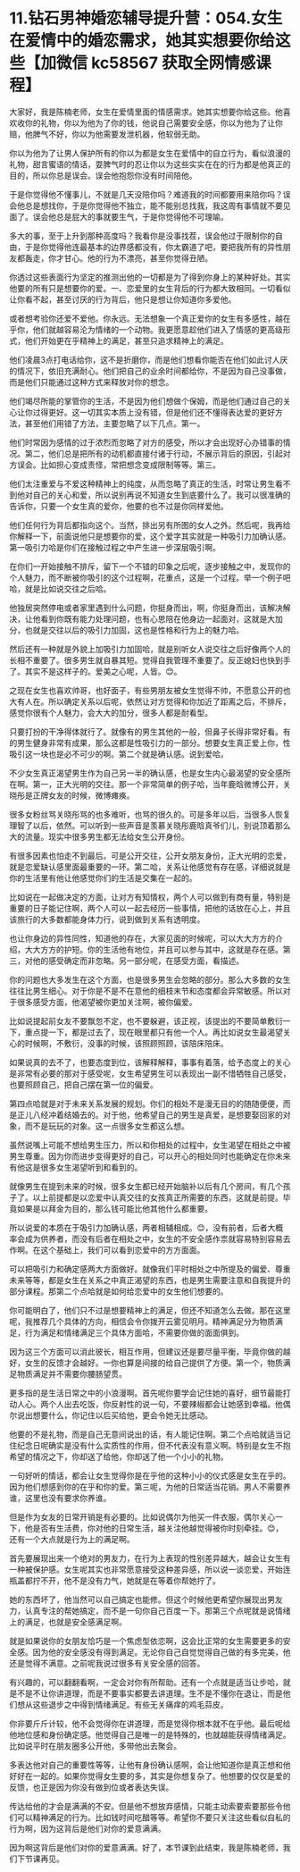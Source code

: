 # 11.钻石男神婚恋辅导提升营：054.女生在爱情中的婚恋需求，她其实想要你给这些【加微信 kc58567 获取全网情感课程】

大家好，我是陈楠老师，女生在爱情里面的情感需求。她其实想要你给这些。他喜欢收你的礼物，你以为他为了你的钱，他说自己需要安全感，你以为他为了让你赔，他脾气不好，你以为他需要发泄机器，他软弱无助。

你以为他为了让男人保护所有的你以为都是女生在爱情中的自立行为，看似浪漫的礼物，甜言蜜语的情话，耍脾气时的忍让你以为这些实实在在的行为都是他真正的目的，所以你总是误会。误会他抱怨你没有时间陪他。

于是你觉得他不懂事儿，不就是几天没陪你吗？难道我的时间都要用来陪你吗？误会他总是想找你，于是你觉得他不独立，能不能别总找我，我这周有事情就不要见面了。误会他总是屁大的事就要生气，于是你觉得他不可理喻。

多大的事，至于上升到那种高度吗？我看你是没事找茬，误会他过于限制你的自由，于是你觉得他连最基本的边界感都没有，你太霸道了吧，要把我所有的异性朋友都轰走，你才甘心。他的行为不漂亮，甚至你觉得丑陋。

你透过这些表面行为坚定的推测出他的一切都是为了得到你身上的某种好处。其实他要的所有只是想要你的爱。一、恋爱里的女生背后的行为都大致相同。一切看似让你看不起，甚至讨厌的行为背后，他只是想让你知道你多爱他。

或者想考验你还爱不爱他。你永远。无法想象一个真正爱你的女生有多感性，越在乎你，他们就越容易沦为情绪的一个动物。我更愿意趁他们进入了情感的更高级形式，他们开始更在乎精神上的满足，甚至只追求精神上的满足。

他们凌晨3点打电话给你，这不是折磨你，而是他们想看你能否在他们如此讨人厌的情况下，依旧充满耐心。他们把自己的业余时间都给你，不是因为自己没事做，而是他们只能通过这种方式来释放对你的想念。

他们竭尽所能的掌管你的生活，不是因为他们想做个保姆，而是他们通过自己的关心让你过得更好。这一切其实本质上没有错，但是他们还不懂得表达爱的更好方法，甚至他们用错了方法，主要忽略了以下几点。第一。

他们时常因为感情的过于浓烈而忽略了对方的感受，所以才会出现好心办错事的情况。第二，他们总是把所有的动机都直接付诸于行动，不展示背后的原因，引起对方误会。比如担心变成责怪，常把想念变成限制等等。第三。

他们太注重爱与不爱这种精神上的纯度，从而忽略了真正的生活，时常让男生看不到他对自己的关心和爱，所以说别再说不知道女生到底要什么了。我可以很准确的告诉你，只要一个女生真的爱你，他要的也不过是你同样爱他。

他们任何行为背后都指向这个。当然，排出另有所图的女人之外。然后呢，我再给你解释一下，前面说他只是想要你的爱，这个爱字其实就是一种吸引力加确认感。第一吸引力哈是你们在接触过程之中产生进一步深层吸引啊。

在你们一开始接触不排斥，留下一个不错的印象之后呢，逐步接触之中，发现你的个人魅力，而不断被你吸引的这个过程啊，花重点，这是一个过程。举一个例子吧哈，就是比如说交往之后哈。

他独居突然停电或者家里遇到什么问题，你挺身而出，啊，你挺身而出，该解决解决，让他看到你既有能力处理问题，也有心思陪在他身边一起面对，这就是大加分，也就是交往以后的吸引力加固，这也是性格和行为上的魅力哈。

然后还有一种就是外貌上加吸引力加固哈，就是别听女人说交往之后好像两个人的长相不重要了。很多男生就自暴其短。觉得自我管理不重要了。反正媳妇也快到手了。其实不是这样子的。爱美之心呢，人皆。😊。

之现在女生也喜欢帅哥，也好面子，有些男朋友被女生觉得不帅，不愿意公开的也大有人在。所以确定关系以后呢，依然让对方觉得和你加近了距离之后，不排斥，感觉你很有个人魅力，会大大的加分，很多人都是耐看型。

只要打扮的干净得体就行了。就像有的男生其他的一般，但鼻子长得非常好看。有的男生健身非常有成果，那么这都是性吸引力的一部分。想要女生真正爱上你，性吸引这一块也是必不可少的啊。第二个就是确认感。说到爱哈。

不少女生真正渴望男生作为自己另一半的确认感，也是女生内心最渴望的安全感所在啊。第一，正大光明的交往。那一个非常简单的例子哈，当年鹿晗微博公开，关晓彤是正牌女友的时候，微博瘫痪。

很多女粉丝骂关晓彤骂的也多难听，也骂的很久的。可是多年以后，当很多人恢复理智了以后，依然。可以听到一些声音是羡慕关晓彤鹿晗真爷们儿，别说顶着那么大的流量。现实中很多男生都无法给女生公开身份。

有很多因素也怕走不到最后。可是公开交往，公开女朋友身份，正大光明的恋爱，就是恋爱缺认感里面最重要的一环。第二哈，关系让他感觉有存在感，详细说就是你的生活里有他让他感觉你们的生活是交集在一起的。

比如说在一起做决定的方面，让对方有知情权，两个人可以做到有商有量，特别是重要的日子能记住啊，两个人可以一起去经历一些事情，把他的话放在心上，并且该旅行的大多数都能身体力行，说到做到关系有透明度。

也让你身边的异性同性，知道他的存在，大家见面的时候呢，可以大大方方的介绍，大大方方的护短。你的生活他有地位，并且可以参与其中，这就是存在感。第三，对他的感受确定而非忽略。另一部分呢，在感受方面，看描述。

你的问题也大多发生在这个方面，也是很多男生会忽略的部分。那么大多数的女生往往比男生细心。对于你是不是不在意他的细枝末节和态度都会异常敏感。所以对于很多感受方面，他渴望被你更加关注啊，被你偏爱。

比如说提起前女友不要飘忽不定，也不要躲避，该正视，该提出的不要简单敷衍一下，重点提一下，都是过去了，现在眼里都只有他一个人。再比如说女生最渴望关心的时候啊，不敷衍，没事的时候，该照顾照顾，该陪床陪床。

如果说真的去不了，也要态度到位，该解释解释，事事有着落，给予态度上的关心是非常有必要的那对于感受呢，女生希望男生可以表现出一副不惜牺牲自己感受，也要照顾自己，把自己摆在第一位的偏爱。

第四点哈就是对于未来关系发展的规划。你们的相处不是漫无目的的随随便便，而是正儿八经冲着结婚去的。对于他，他希望自己的男生是真爱，是想要娶回家的对象，而不是玩玩的对象。这一点很多女生都这么想。

虽然说嘴上可能不想给男生压力，所以和你相处的过程中，女生渴望在相处之中被男生尊重。因为你而进步变得更好的自己，可以开心的相处同时也能确定在你未来有他这是很多女生渴望听到和看到的。

就像男生在提到未来的时候，很多女生都已经开始脑补以后有几个房间，有几个孩子了。以上前提都是以恋爱中认真交往的女孩真正所需要的东西，这就是前提。毕竟如果是以拜金为目的，那么钱可能比他其他什么都重要。

所以说爱的本质在于吸引力加确认感，两者相辅相成。😊，没有前者，后者大概率会成为供养者，而没有后者在相处之中，女生的不安全感作祟就容易特别容易去作啊。在这个基础上，我们可以看到恋爱中的方方面面。

可以把吸引力和确定感两大方面做好。就像我们平时相处之中所提及的偏爱、尊重未来等等，都是女生在关系之中真正渴望的东西，也是男生需要注意和自我提升的部分课程。那第二个点哈就是如何给恋爱中的女生他们想要的。

你可能明白了，他们只不过是想要精神上的满足，但还不知道怎么去做。那在这里呢，我推荐几个具体的方向，相信会令你拨开云雾见明月。精神满足分为物质满足，行为满足和情绪满足三个具体方面哈，不需要你做的面面俱到。

因为这三个方面可以消此彼长，相互作用，但建议还是要尽量平衡，毕竟你做的越好，女生的反馈才会越好。一你也算是间接的给自己提供了方便。第一个，物质满足物质满足并不需要你腰肠望贯。

更多指的是生活日常之中的小浪漫啊。首先呢你要学会记住她的喜好，细节最能打动人心。两个人出去吃饭，你反射性的说一句，不要辣椒都会让她感到幸福。他偶尔说出想要什么，你记住以后买给他，更会令她无比感动。

他要的不是礼物，而是自己无意间说出的话，有人能记住啊。第二个点哈就适当记住纪念日呢确实是没有什么实质性的作用，但不代表没有意义啊。特别是女生不抱希望的情况之下，你却送了给他，你却送了他一个小小的礼物。

一句好听的情话，都会让女生觉得你是在乎他的这种小小的仪式感是女生在乎的。因为他们想感到你的在乎和你的爱。第三呢，为他的日常适当花销。男人不需要养谁，这里也没有要求你养谁。

但是作为女友的日常开销是有必要的。比如说偶尔为他买一件衣服，偶尔关心一下，他是否有生活费，你对他的日常生活，越关注他越觉得被你时刻牵挂。😊，还有一个大点就是行为上的满足啊。

首先要展现出来一个绝对的男友力，在行为上表现的性别差异越大，越会让女生有一种被保护感。女生呢其实也非常愿意接受这种差异感，所以说一谈恋爱，开始连瓶盖都拧不开，他不是没有力气，她就是在等着你帮她拧了。

她的东西坏了，他当然可以自己搞定也能修。但这个时候他更希望你展现出男友力，认真专注的帮她搞定，而不是一句你自己百度一下。那第三个点呢就是说情绪上的满足，也就是安全感满足啊。

就是如果说你的女朋友恰巧是一个焦虑型依恋啊，这会比正常的女生需要更多的安全感。因为他的安全感没有得到满足。无论你自己自觉觉得自己做的有多完美，他还是觉得不满意。之前呢我说过很多有关安全感的回答。

有兴趣的，可以翻翻看啊，一定会对你有所帮助。还有一个点就是适当让步哈，就是不是不让你讲道理，而是不要事实都要去讲道理。生不是不懂你在退让，而是他们想从这些退步之中得到情绪满足。有些无关痛痒的鸡毛蒜皮。

你非要斤斤计较，他不会觉得你在讲道理，而是觉得你根本就不在乎他。最后呢给他地位感和身份确定感。他觉得自己是唯一的是特殊的，也就越能获得情绪满足。比如说平时在朋友圈多公开他，多带他出去聚会。

多表达他对自己的重要性等等，让他有身份确认感啊，会让他知道你是真正想和他好好在一起的。如果你觉得女生要的多，其实是你想复杂了。他想要的仅仅是爱的反馈，也正是因为你没有做到位或者表达失误。

传达给他的才会是满满的不安。但是他不想放弃感情，只能主动索要索要那些令他们可以精神满足的行为。比如钱时间吃醋等等。希望你不要只关注这些看似自私的行为啊，因为这背后是他们对你的爱意满满。

因为啊这背后是他们对你的爱意满满。好了，本节课到此结束，我是陈楠老师，我们下节课再见。